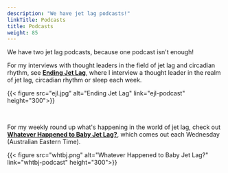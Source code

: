 ```yaml
---
description: "We have jet lag podcasts!"
linkTitle: Podcasts
title: Podcasts
weight: 85
---
```


We have two jet lag podcasts, because one podcast isn't enough!

For my interviews with thought leaders in the field of jet lag and circadian rhythm, see [**Ending Jet Lag**](ejl-podcast), where I interview a thought leader in the realm of jet lag, circadian rhythm or sleep each week.

{{< figure src="ejl.jpg" alt="Ending Jet Lag" link="ejl-podcast" height="300">}}

</br>

For my weekly round up what's happening in the world of jet lag, check out [**Whatever Happened to Baby Jet Lag?**](whtbj-podcast), which comes out each Wednesday (Australian Eastern Time).

{{< figure src="whtbj.png" alt="Whatever Happened to Baby Jet Lag?" link="whtbj-podcast" height="300">}}
